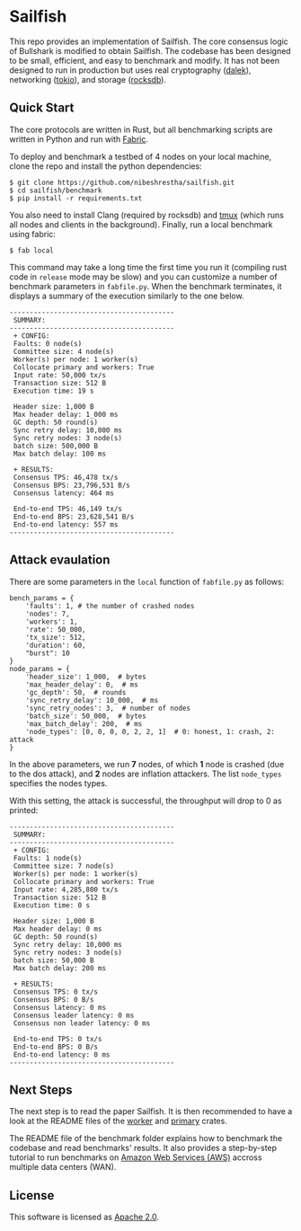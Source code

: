 # Sailfish

This repo provides an implementation of Sailfish. The core consensus logic of Bullshark is modified to obtain Sailfish. The codebase has been designed to be small, efficient, and easy to benchmark and modify. It has not been designed to run in production but uses real cryptography ([dalek](https://doc.dalek.rs/ed25519_dalek)), networking ([tokio](https://docs.rs/tokio)), and storage ([rocksdb](https://docs.rs/rocksdb)).

## Quick Start

The core protocols are written in Rust, but all benchmarking scripts are written in Python and run with [Fabric](http://www.fabfile.org/).

To deploy and benchmark a testbed of 4 nodes on your local machine, clone the repo and install the python dependencies:

```
$ git clone https://github.com/nibeshrestha/sailfish.git
$ cd sailfish/benchmark
$ pip install -r requirements.txt
```

You also need to install Clang (required by rocksdb) and [tmux](https://linuxize.com/post/getting-started-with-tmux/#installing-tmux) (which runs all nodes and clients in the background). Finally, run a local benchmark using fabric:

```
$ fab local
```

This command may take a long time the first time you run it (compiling rust code in `release` mode may be slow) and you can customize a number of benchmark parameters in `fabfile.py`. When the benchmark terminates, it displays a summary of the execution similarly to the one below.

```
-----------------------------------------
 SUMMARY:
-----------------------------------------
 + CONFIG:
 Faults: 0 node(s)
 Committee size: 4 node(s)
 Worker(s) per node: 1 worker(s)
 Collocate primary and workers: True
 Input rate: 50,000 tx/s
 Transaction size: 512 B
 Execution time: 19 s

 Header size: 1,000 B
 Max header delay: 1_000 ms
 GC depth: 50 round(s)
 Sync retry delay: 10,000 ms
 Sync retry nodes: 3 node(s)
 batch size: 500,000 B
 Max batch delay: 100 ms

 + RESULTS:
 Consensus TPS: 46,478 tx/s
 Consensus BPS: 23,796,531 B/s
 Consensus latency: 464 ms

 End-to-end TPS: 46,149 tx/s
 End-to-end BPS: 23,628,541 B/s
 End-to-end latency: 557 ms
-----------------------------------------
```

## Attack evaulation
There are some parameters in the `local` function of `fabfile.py` as follows:
```
bench_params = {
    'faults': 1, # the number of crashed nodes
    'nodes': 7,
    'workers': 1,
    'rate': 50_000,
    'tx_size': 512,
    'duration': 60,
    "burst": 10
}
node_params = {
    'header_size': 1_000,  # bytes
    'max_header_delay': 0,  # ms
    'gc_depth': 50,  # rounds
    'sync_retry_delay': 10_000,  # ms
    'sync_retry_nodes': 3,  # number of nodes
    'batch_size': 50_000,  # bytes
    'max_batch_delay': 200,  # ms
    'node_types': [0, 0, 0, 0, 2, 2, 1]  # 0: honest, 1: crash, 2: attack
}
```
In the above parameters, we run **7** nodes, of which **1** node is crashed (due to the dos attack), and **2** nodes are inflation attackers. The list `node_types` specifies the nodes types.

With this setting, the attack is successful, the throughput will drop to 0 as printed:
```
-----------------------------------------
 SUMMARY:
-----------------------------------------
 + CONFIG:
 Faults: 1 node(s)
 Committee size: 7 node(s)
 Worker(s) per node: 1 worker(s)
 Collocate primary and workers: True
 Input rate: 4,285,800 tx/s
 Transaction size: 512 B
 Execution time: 0 s

 Header size: 1,000 B
 Max header delay: 0 ms
 GC depth: 50 round(s)
 Sync retry delay: 10,000 ms
 Sync retry nodes: 3 node(s)
 batch size: 50,000 B
 Max batch delay: 200 ms

 + RESULTS:
 Consensus TPS: 0 tx/s
 Consensus BPS: 0 B/s
 Consensus latency: 0 ms
 Consensus leader latency: 0 ms
 Consensus non leader latency: 0 ms

 End-to-end TPS: 0 tx/s
 End-to-end BPS: 0 B/s
 End-to-end latency: 0 ms
-----------------------------------------
```

## Next Steps

The next step is to read the paper Sailfish. It is then recommended to have a look at the README files of the [worker](https://github.com/asonnino/narwhal/tree/bullshark/worker) and [primary](https://github.com/asonnino/narwhal/tree/bullshark/primary) crates. 

The README file of the benchmark folder explains how to benchmark the codebase and read benchmarks' results. It also provides a step-by-step tutorial to run benchmarks on [Amazon Web Services (AWS)](https://aws.amazon.com) accross multiple data centers (WAN).

## License

This software is licensed as [Apache 2.0](LICENSE).
